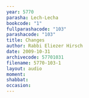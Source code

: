 ```yaml
---
year: 5770
parasha: Lech-Lecha
bookcode: "1"
fullparashacode: "103"
parashacode: "103"
title: Changes
author: Rabbi Eliezer Hirsch
date: 2009-10-31
archivecode: 57701031
filename: 5770-103-1
layout: audio
moment: 
shabbat: 
occasion: 
---
```

